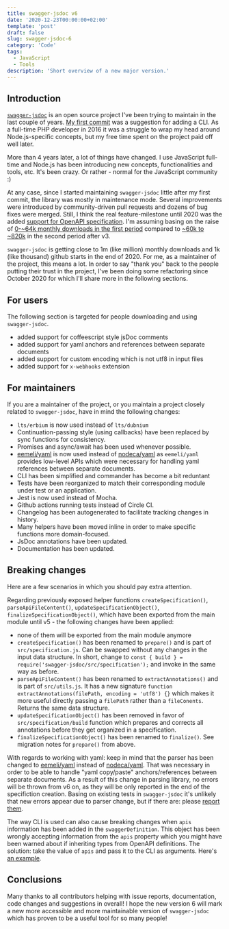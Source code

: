 ```yaml
---
title: swagger-jsdoc v6
date: '2020-12-23T00:00:00+02:00'
template: 'post'
draft: false
slug: swagger-jsdoc-6
category: 'Code'
tags:
  - JavaScript
  - Tools
description: 'Short overview of a new major version.'
---
```


## Introduction

[`swagger-jsdoc`](https://github.com/Surnet/swagger-jsdoc) is an open source project I've been trying to maintain in the last couple of years. [My first commit](https://github.com/Surnet/swagger-jsdoc/pull/27) was a suggestion for adding a CLI. As a full-time PHP developer in 2016 it was a struggle to wrap my head around Node.js-specific concepts, but my free time spent on the project paid off well later.

More than 4 years later, a lot of things have changed. I use JavaScript full-time and Node.js has been introducing new concepts, functionalities and tools, etc. It's been crazy. Or rather - normal for the JavaScript community :)

At any case, since I started maintaining `swagger-jsdoc` little after my first commit, the library was mostly in maintenance mode. Several improvements were introduced by community-driven pull requests and dozens of bug fixes were merged. Still, I think the real feature-milestone until 2020 was the added [support for OpenAPI specification](https://github.com/Surnet/swagger-jsdoc/pull/122). I'm assuming basing on the raise of [0-~64k monthly downloads in the first period](https://npm-stat.com/charts.html?package=swagger-jsdoc&from=2016-02-08&to=2018-01-08) compared to [~60k to ~820k](https://npm-stat.com/charts.html?package=swagger-jsdoc&from=2018-01-08&to=2020-12-23) in the second period after v3.

`swagger-jsdoc` is getting close to 1m (like million) monthly downloads and 1k (like thousand) github starts in the end of 2020. For me, as a maintainer of the project, this means a lot. In order to say "thank you" back to the people putting their trust in the project, I've been doing some refactoring since October 2020 for which I'll share more in the following sections.

## For users

The following section is targeted for people downloading and using `swagger-jsdoc`.

- added support for coffeescript style jsDoc comments
- added support for yaml anchors and references between separate documents
- added support for custom encoding which is not utf8 in input files
- added support for `x-webhooks` extension

## For maintainers

If you are a maintainer of the project, or you maintain a project closely related to `swagger-jsdoc`, have in mind the following changes:

- `lts/erbium` is now used instead of `lts/dubnium`
- Continuation-passing style (using callbacks) have been replaced by sync functions for consistency.
- Promises and async/await has been used whenever possible.
- [eemeli/yaml](https://github.com/eemeli/yaml) is now used instead of [nodeca/yaml](https://github.com/nodeca/js-yaml) as `eemeli/yaml` provides low-level APIs which were necessary for handling yaml references between separate documents.
- CLI has been simplified and commander has become a bit reduntant
- Tests have been reorganized to match their corresponding module under test or an application.
- Jest is now used instead of Mocha.
- Github actions running tests instead of Circle CI.
- Changelog has been autogenerated to facilitate tracking changes in history.
- Many helpers have been moved inline in order to make specific functions more domain-focused.
- JsDoc annotations have been updated.
- Documentation has been updated.

## Breaking changes

Here are a few scenarios in which you should pay extra attention.

Regarding previously exposed helper functions `createSpecification()`, `parseApiFileContent()`, `updateSpecificationObject()`, `finalizeSpecificationObject()`, which have been exported from the main module until v5 - the following changes have been applied:

- none of them will be exported from the main module anymore
- `createSpecification()` has been renamed to `prepare()` and is part of `src/specification.js`. Can be swapped without any changes in the input data structure. In short, change to `const { build } = require('swagger-jsdoc/src/specification');` and invoke in the same way as before.
- `parseApiFileContent()` has been renamed to `extractAnnotations()` and is part of `src/utils.js`. It has a new signature `function extractAnnotations(filePath, encoding = 'utf8') {}` which makes it more useful directly passing a `filePath` rather than a `fileConents`. Returns the same data structure.
- `updateSpecificationObject()` has been removed in favor of `src/specification/build` function which prepares and corrects all annotations before they get organized in a specification.
- `finalizeSpecificationObject()` has been renamed to `finalize()`. See migration notes for `prepare()` from above.

With regards to working with yaml: keep in mind that the parser has been changed to [eemeli/yaml](https://github.com/eemeli/yaml) instead of [nodeca/yaml](https://github.com/nodeca/js-yaml). That was necessary in order to be able to handle "yaml copy/paste" anchors/references between separate documents. As a result of this change in parsing library, no errors will be thrown from v6 on, as they will be only reported in the end of the specifiction creation. Basing on existing tests in `swagger-jsdoc` it's unlikely that new errors appear due to parser change, but if there are: please [report them](https://github.com/Surnet/swagger-jsdoc/issues).

The way CLI is used can also cause breaking changes when `apis` information has been added in the `swaggerDefinition`. This object has been wrongly accepting information from the `apis` property which you might have been warned about if inheriting types from OpenAPI definitions. The solution: take the value of `apis` and pass it to the CLI as arguments. Here's [an example](https://github.com/Surnet/swagger-jsdoc/releases/tag/v6.0.0-rc.4).

## Conclusions

Many thanks to all contributors helping with issue reports, documentation, code changes and suggestions in overall! I hope the new version 6 will mark a new more accessible and more maintainable version of `swagger-jsdoc` which has proven to be a useful tool for so many people!
